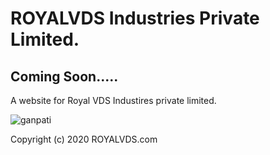 # ROYALVDS Industries Private Limited.

## Coming Soon.....

A website for Royal VDS Industires private limited.

![ganpati](https://c1.wallpaperflare.com/preview/220/427/792/ganpati-ganesha-chaturthi-lord.jpg)

Copyright (c) 2020 ROYALVDS.com
